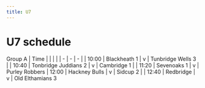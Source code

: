 ```yaml
---
title: U7
---
```

# U7 schedule

Group A
| Time | | | |
| - | - | - |
| 10:00 | Blackheath 1 | v | Tunbridge Wells 3 |
| 10:40 | Tonbridge Juddians 2 | v | Cambridge 1 |
| 11:20 | Sevenoaks 1 | v | Purley Robbers
| 12:00 | Hackney Bulls | v | Sidcup 2 |
| 12:40 | Redbridge | v | Old Elthamians 3
